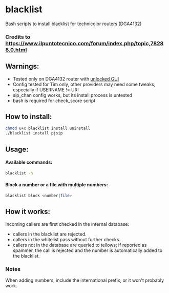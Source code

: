 # blacklist
Bash scripts to install blacklist for technicolor routers (DGA4132)

### Credits to https://www.ilpuntotecnico.com/forum/index.php/topic,78288.0.html

## Warnings:
  - Tested only on DGA4132 router with [unlocked GUI](https://github.com/Ansuel/tch-nginx-gui)
  - Config tested for Tim only, other providers may need some tweaks, especially if USERNAME != URI
  - sip_chan config works, but its install process is untested
  - bash is required for check_score script
  
## How to install:
  ```bash
  chmod u+x blacklist install uninstall
  ./blacklist install pjsip
  ```
## Usage:

  #### Available commands:
  ```bash
  blacklist -h
  ```
  #### Block a number or a file with multiple numbers:
  ```bash
  blacklist block <number|file>
```
## How it works:
  Incoming callers are first checked in the internal database:
  - callers in the blacklist are rejected.
  - callers in the whitelist pass without further checks.
  - callers not in the database are queried to tellows; if reported as spammer, 
  the call is rejected and the number is automatically added to the blacklist.

### Notes
 When adding numbers, include the international prefix, or it won't probably work.

